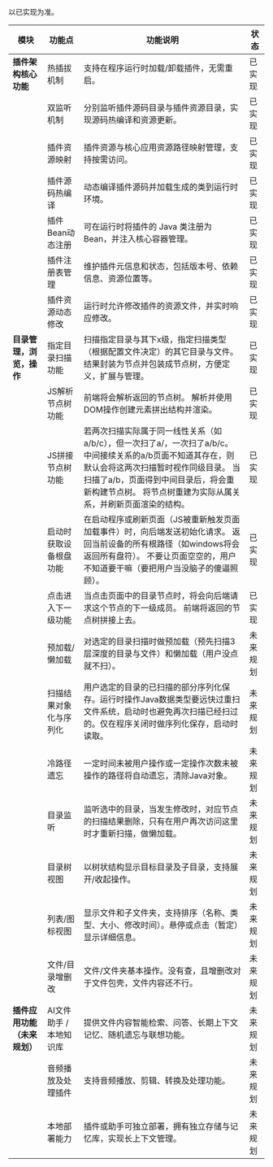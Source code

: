 以已实现为准。



| 模块                         | 功能点                  | 功能说明                                                     | 状态     |
| ---------------------------- | ----------------------- | ------------------------------------------------------------ | -------- |
| **插件架构核心功能**         | 热插拔机制              | 支持在程序运行时加载/卸载插件，无需重启。                    | 已实现   |
|                              | 双监听机制              | 分别监听插件源码目录与插件资源目录，实现源码热编译和资源更新。 | 已实现   |
|                              | 插件资源映射            | 插件资源与核心应用资源路径映射管理，支持按需访问。           | 已实现   |
|                              | 插件源码热编译          | 动态编译插件源码并加载生成的类到运行时环境。                 | 已实现   |
|                              | 插件Bean动态注册        | 可在运行时将插件的 Java 类注册为 Bean，并注入核心容器管理。  | 已实现   |
|                              | 插件注册表管理          | 维护插件元信息和状态，包括版本号、依赖信息、资源位置等。     | 已实现   |
|                              | 插件资源动态修改        | 运行时允许修改插件的资源文件，并实时响应修改。               | 已实现   |
| **目录管理，浏览，操作**     | 指定目录扫描功能        | 扫描指定目录与其下x级，指定扫描类型（根据配置文件决定）的其它目录与文件。 结果封装为节点并包装成节点树，方便定义，扩展与管理。 | 已实现   |
|                              | JS解析节点树功能        | 前端将会解析返回的节点树。 解析并使用DOM操作创建元素拼出结构并渲染。 | 已实现   |
|                              | JS拼接节点树功能        | 若两次扫描实际属于同一线性关系（如a/b/c），但一次扫了a/，一次扫了a/b/c。 中间接续关系的a/b页面不知道其存在，则默认会将这两次扫描暂时视作同级目录。 当扫描了a/b，页面得到中间目录后，将会重新构建节点树。 将节点树重建为实际从属关系，并刷新页面渲染的结构。 | 已实现   |
|                              | 启动时获取设备根盘功能  | 在启动程序或刷新页面（JS被重新触发页面加载事件）时，向后端发送初始化请求。 返回当前设备的所有根路径（如windows将会返回所有盘符）。 不要让页面空空的，用户不知道要干嘛（要把用户当没脑子的傻逼照顾）。 | 已实现   |
|                              | 点击进入下一级功能      | 当点击页面中的目录节点时，将会向后端请求这个节点的下一级成员。 前端将返回的节点树拼接上去。 | 已实现   |
|                              | 预加载/懒加载           | 对选定的目录扫描时做预加载（预先扫描3层深度的目录与文件）和懒加载（用户没点就不扫）。 | 未来规划 |
|                              | 扫描结果对象化与序列化  | 用户选定的目录的已扫描的部分序列化保存。运行时操作Java数据类型要远快过重扫文件系统，启动时也避免再次扫描已经扫过的。仅在程序关闭时做序列化保存，启动时读取。 | 未来规划 |
|                              | 冷路径遗忘              | 一定时间未被用户操作或一定操作次数未被操作的路径将自动遗忘，清除Java对象。 | 未来规划 |
|                              | 目录监听                | 监听选中的目录，当发生修改时，对应节点的扫描结果删除，只有在用户再次访问这里时才重新扫描，做懒加载。 | 未来规划 |
|                              | 目录树视图              | 以树状结构显示目标目录及子目录，支持展开/收起操作。          | 未来规划 |
|                              | 列表/图标视图           | 显示文件和子文件夹，支持排序（名称、类型、大小、修改时间）。悬停或点击（暂定）显示详细信息。 | 未来规划 |
|                              | 文件/目录增删改         | 文件/文件夹基本操作。没有查，且增删改对于文件包壳，文件内容还不行。 | 未来规划 |
| **插件应用功能（未来规划）** | AI文件助手 / 本地知识库 | 提供文件内容智能检索、问答、长期上下文记忆、随机遗忘与联想功能。 | 未来规划 |
|                              | 音频播放及处理插件      | 支持音频播放、剪辑、转换及处理功能。                         | 未来规划 |
|                              | 本地部署能力            | 插件或助手可独立部署，拥有独立存储与记忆库，实现长上下文管理。 | 未来规划 |
